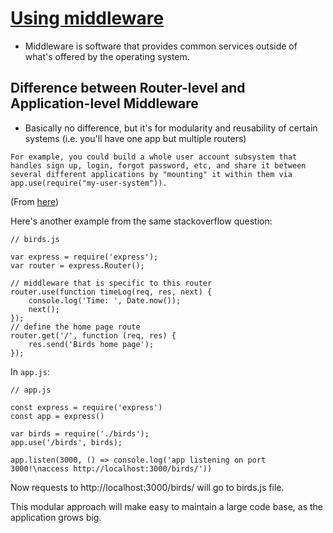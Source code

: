 # [Using middleware](https://expressjs.com/en/guide/using-middleware.html)
* Middleware is software that provides common services outside of what's offered by the operating system.
## Difference between Router-level and Application-level Middleware
* Basically no difference, but it's for modularity and reusability of certain systems (i.e. you'll have one app but multiple routers)
```
For example, you could build a whole user account subsystem that handles sign up, login, forgot password, etc, and share it between several different applications by "mounting" it within them via app.use(require("my-user-system")).
```
(From [here](https://stackoverflow.com/questions/29457008/whats-the-difference-between-application-and-router-level-middleware-when-rou/45667410))

Here's another example from the same stackoverflow question:
```
// birds.js

var express = require('express');
var router = express.Router();

// middleware that is specific to this router
router.use(function timeLog(req, res, next) {
    console.log('Time: ', Date.now());
    next();
});
// define the home page route
router.get('/', function (req, res) {
    res.send('Birds home page');
});
```

In `app.js`:

```
// app.js

const express = require('express')
const app = express()

var birds = require('./birds');
app.use('/birds', birds);

app.listen(3000, () => console.log('app listening on port 3000!\naccess http://localhost:3000/birds/'))
```
Now requests to http://localhost:3000/birds/ will go to birds.js file.

This modular approach will make easy to maintain a large code base, as the application grows big.
